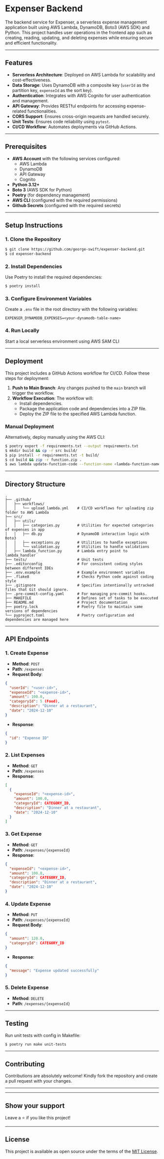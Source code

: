 # Expenser Backend

The backend service for Expenser, a serverless expense management application built using AWS Lambda, DynamoDB, Boto3 (AWS SDK) and Python. This project handles user operations in the frontend app such as creating, reading, updating, and deleting expenses while ensuring secure and efficient functionality.

---

## Features

- **Serverless Architecture**: Deployed on AWS Lambda for scalability and cost-effectiveness.
- **Data Storage**: Uses DynamoDB with a composite key (`userId` as the partition key, `expenseId` as the sort key).
- **Authentication**: Integrates with AWS Cognito for user authentication and management.
- **API Gateway**: Provides RESTful endpoints for accessing expense-related functionalities.
- **CORS Support**: Ensures cross-origin requests are handled securely.
- **Unit Tests**: Ensures code reliability using `pytest`.
- **CI/CD Workflow**: Automates deployments via GitHub Actions.

---

## Prerequisites

- **AWS Account** with the following services configured:
  - AWS Lambda
  - DynamoDB
  - API Gateway
  - Cognito
- **Python 3.12+**
- **Boto 3** (AWS SDK for Python)
- **Poetry** (for dependency management)
- **AWS CLI** (configured with the required permissions)
- **Github Secrets** (configured with the required secrets)

---

## Setup Instructions

### 1. Clone the Repository

```bash
$ git clone https://github.com/george-swift/expenser-backend.git
$ cd expenser-backend
```

### 2. Install Dependencies

Use Poetry to install the required dependencies:

```bash
$ poetry install
```

### 3. Configure Environment Variables

Create a `.env` file in the root directory with the following variables:

```
EXPENSER_DYNAMODB_EXPENSES=<your-dynamodb-table-name>
```

### 4. Run Locally

Start a local serverless environment using AWS SAM CLI

---

## Deployment

This project includes a GitHub Actions workflow for CI/CD. Follow these steps for deployment:

1. **Push to Main Branch**: Any changes pushed to the `main` branch will trigger the workflow.
2. **Workflow Execution**: The workflow will:
   - Install dependencies.
   - Package the application code and dependencies into a ZIP file.
   - Deploy the ZIP file to the specified AWS Lambda function.

### Manual Deployment

Alternatively, deploy manually using the AWS CLI:

```bash
$ poetry export -f requirements.txt --output requirements.txt
$ mkdir build && cp -r src build/
$ pip install -r requirements.txt -t build/
$ cd build && zip -r function.zip .
$ aws lambda update-function-code --function-name <lambda-function-name> --zip-file fileb://function.zip
```

---

## Directory Structure

```
.
├── .github/
│   ├── workflows/
│   │   └── upload_lambda.yml    # CI/CD workflows for uploading zip folder to AWS Lambda
├── src/
│   ├── utils/
│   │   ├── categories.py        # Utilities for expected categories of expenses in app
│   │   ├── db.py                # DynamoDB interaction logic with Boto3
│   │   ├── exceptions.py        # Utilities to handle exceptions
│   │   └── validation.py        # Utilities to handle validations
|   ├── lambda_function.py       # Lambda entry point to lambda_handler
├── tests/                       # Unit tests
├── .editorconfig                # For consistent coding styles between different IDEs
├── .env.example                 # Example environment variables
├── .flake8                      # Checks Python code against coding style
├── .gitignore                   # Specifies intentionally untracked files that Git should ignore.
├── .pre-commit-config.yaml      # For managing pre-commit hooks.
├── MAKEFILE                     # Defines set of tasks to be executed
├── README.md                    # Project documentation
├── poetry.lock                  # Poetry file to maintain same versions of dependencies
└── pyproject.toml               # Poetry configuration and dependencies are managed here
```

---

## API Endpoints

### 1. **Create Expense**

- **Method**: `POST`
- **Path**: `/expenses`
- **Request Body**:

```json
{
  "userId": "<user-id>",
  "expenseId": "<expense-id>",
  "amount": 100.0,
  "categoryId": 5 (Food),
  "description": "Dinner at a restaurant",
  "date": "2024-12-10"
}
```

- **Response**:

```json
{
  "id": "Expense ID"
}
```

### 2. **List Expenses**

- **Method**: `GET`
- **Path**: `/expenses`
- **Response**:

```json
[
  {
    "expenseId": "<expense-id>",
    "amount": 100.0,
    "categoryId": CATEGORY_ID,
    "description": "Dinner at a restaurant",
    "date": "2024-12-10"
  }
]
```

### 3. **Get Expense**

- **Method**: `GET`
- **Path**: `/expenses/{expenseId}`
- **Response**:

```json
{
  "expenseId": "<expense-id>",
  "amount": 100.0,
  "categoryId": CATEGORY_ID,
  "description": "Dinner at a restaurant",
  "date": "2024-12-10"
}
```

### 4. **Update Expense**

- **Method**: `PUT`
- **Path**: `/expenses/{expenseId}`
- **Request Body**:

```json
{
  "amount": 120.0,
  "categoryId": CATEGORY_ID
}
```

- **Response**:

```json
{
  "message": "Expense updated successfully"
}
```

### 5. **Delete Expense**

- **Method**: `DELETE`
- **Path**: `/expenses/{expenseId}`

---

## Testing

Run unit tests with config in Makefile:

```bash
$ poetry run make unit-tests
```

---

## Contributing

Contributions are absolutely welcome! Kindly fork the repository and create a pull request with your changes.

---

---

## Show your support

Leave a ⭐️ if you like this project!

---

## License

This project is available as open source under the terms of the [MIT License](https://opensource.org/licenses/MIT).
